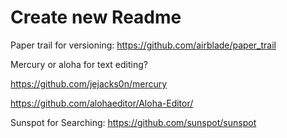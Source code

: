 # Create new Readme

Paper trail for versioning:
https://github.com/airblade/paper_trail

Mercury or aloha for text editing?

https://github.com/jejacks0n/mercury

https://github.com/alohaeditor/Aloha-Editor/

Sunspot for Searching:
https://github.com/sunspot/sunspot
